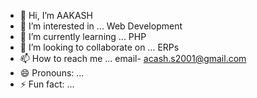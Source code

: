 - 👋 Hi, I’m AAKASH
- 👀 I’m interested in ... Web Development
- 🌱 I’m currently learning ... PHP
- 💞️ I’m looking to collaborate on ... ERPs
- 📫 How to reach me ... email- acash.s2001@gmail.com 
- 😄 Pronouns: ...
- ⚡ Fun fact: ...

<!---
acash-gh/acash-gh is a ✨ special ✨ repository because its `README.md` (this file) appears on your GitHub profile.
You can click the Preview link to take a look at your changes.
--->
